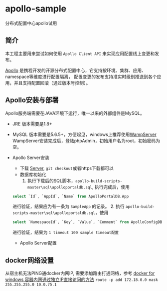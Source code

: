 # apollo-sample
分布式配置中心apollo试用

## 简介
本工程主要用来尝试如何使用 `Apollo Client API` 来实现应用配置线上变更和发布。

[Apollo](https://github.com/ctripcorp/apollo) 是携程开发的开源分布式配置中心，它支持按环境、集群、应用、namespace等维度进行配置隔离，
配置变更的发布支持准实时级别推送到各个应用，并且支持配置回滚（通过版本号控制）。

## Apollo安装与部署
Apollo服务端需要在JAVA环境下运行，唯一以来的外部组件是MySQL。
* JRE
版本需要是1.8+
* MySQL
版本需要是5.6.5+，方便起见，windows上推荐使用[WampServer](http://www.wampserver.com/en/)
WampServer安装完成后，登陆phpAdmin，初始用户名为root，初始密码为空。

* Apollo Server安装
  - 下载 [Server](https://github.com/nobodyiam/apollo-build-scripts), `git checkout`或者https下载都可以
  - 数据库初始化
    1. 执行下载后的SQL脚本，`apollo-build-scripts-master\sql\apolloportaldb.sql`,
  执行完成后，使用
  ```SQL
  select `Id`, `AppId`, `Name` from ApolloPortalDB.App
  ```
    进行验证，结果应为有一条为 `SampleApp` 的记录。
    2. 执行 `apollo-build-scripts-master\sql\apolloportaldb.sql`，使用
  ```SQL
  select `NamespaceId`, `Key`, `Value`, `Comment` from ApolloConfigDB.Item;
  ```
    进行验证，结果为 `1	timeout	100	sample timeout配置`
  - Apollo Server配置

 ## docker网络设置
 从宿主机无法PING通docker内网IP, 需要添加路由打通网络，参考 [docker for windows 容器内网通过独立IP直接访问的方法](https://www.cnblogs.com/brock0624/p/9788710.html)
 `route -p add 172.18.0.0 mask 255.255.255.0 10.0.75.1`

